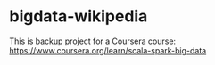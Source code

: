 # bigdata-wikipedia

This is backup project for a Coursera course: https://www.coursera.org/learn/scala-spark-big-data
